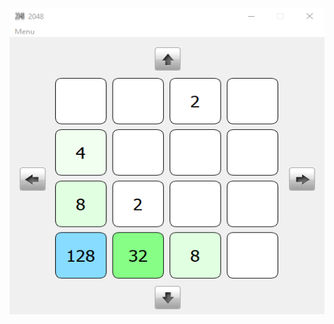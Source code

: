 <p align="center">
  <img width="530" height="490" src="https://github.com/MladenMarkovic90/2048/blob/master/Screenshot/2048.png">
</p>
